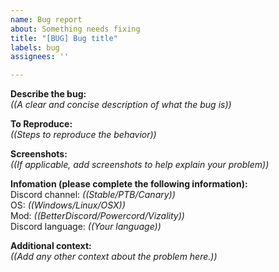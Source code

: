 ```yaml
---
name: Bug report
about: Something needs fixing
title: "[BUG] Bug title"
labels: bug
assignees: ''

---
```


**Describe the bug:**  
*((A clear and concise description of what the bug is))*  

**To Reproduce:**  
*((Steps to reproduce the behavior))*  

**Screenshots:**  
*((If applicable, add screenshots to help explain your problem))*  

**Infomation (please complete the following information):**  
Discord channel: *((Stable/PTB/Canary))*  
OS: *((Windows/Linux/OSX))*  
Mod: *((BetterDiscord/Powercord/Vizality))*  
Discord language: *((Your language))*  

**Additional context:**  
*((Add any other context about the problem here.))*
